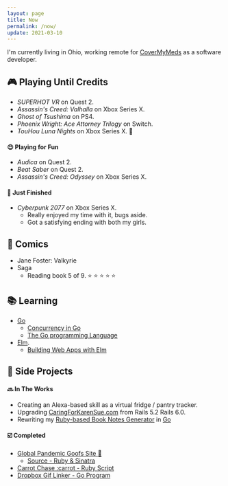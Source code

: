 ```yaml
---
layout: page
title: Now
permalink: /now/
update: 2021-03-10
---
```


I'm currently living in Ohio, working remote for [CoverMyMeds](http://covermymeds.com) as a software developer.

## :video_game: Playing Until Credits

* _SUPERHOT VR_ on Quest 2.
* _Assassin's Creed: Valhalla_ on Xbox Series X.
* _Ghost of Tsushima_ on PS4.
* _Phoenix Wright: Ace Attorney Trilogy_ on Switch.
* _TouHou Luna Nights_ on Xbox Series X. :green_heart:

#### :heart_eyes: Playing for Fun 

* _Audica_ on Quest 2.
* _Beat Saber_ on Quest 2.
* _Assassin's Creed: Odyssey_ on Xbox Series X.

#### :checkered_flag: Just Finished

* _Cyberpunk 2077_ on Xbox Series X.
  * Really enjoyed my time with it, bugs aside.
  * Got a satisfying ending with both my girls.

## :book: Comics

* Jane Foster: Valkyrie
* Saga
  + Reading book 5 of 9. :star: :star: :star: :star: :star:

## :books: Learning

* [Go](https://golang.org/)
   * [Concurrency in Go](https://www.oreilly.com/library/view/concurrency-in-go/9781491941294/)
   * [The Go programming Language](http://www.gopl.io/)
* [Elm](http://elm-lang.org).
   * [Building Web Apps with Elm](https://github.com/trueheart78/book-notes/blob/master/building-web-apps-with-elm-course/README.md)

## :wrench: Side Projects

#### :soon: In The Works

* Creating an Alexa-based skill as a virtual fridge / pantry tracker.
* Upgrading [CaringForKarenSue.com](http://www.caringforkarensue.com) from Rails 5.2 Rails 6.0.
* Rewriting my [Ruby-based Book Notes Generator](https://github.com/trueheart78/book-notes-generator) in [Go](https://github.com/trueheart78/book-notes-go)

#### :ballot_box_with_check: Completed

* [Global Pandemic Goofs Site :microbe:](https://pandemic.pls.lol)
  * [Source - Ruby & Sinatra](https://github.com/trueheart78/global-pandemic-goofs)
* [Carrot Chase :carrot - Ruby Script](https://github.com/trueheart78/carrot-chase)
* [Dropbox Gif Linker - Go Program](https://github.com/trueheart78/dropbox-gif-linker)
